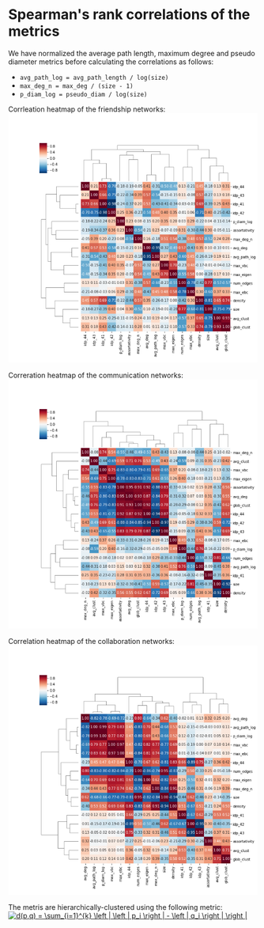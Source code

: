# Spearman's rank correlations of the metrics

We have normalized the average path length, maximum degree and pseudo diameter metrics before calculating the correlations as follows: 
* ```avg_path_log = avg_path_length / log(size)```
* ```max_deg_n = max_deg / (size - 1)```
* ```p_diam_log = pseudo_diam / log(size)```

Corrleation heatmap of the friendship networks:
![heatmap_friendship](./heatmap_friend.png "Correlation heatmap of metrics on friendship networks")

Correration heatmap of the communication networks:
![heatmap_comm](./heatmap_comm.png "Correlation heatmap of metrics on communication networks")

Correlation heatmap of the collaboration networks:
![heatmap_collab](./heatmap_collab.png "Correlation heatmap of metrics on collaboration networks")

The metris are hierarchically-clustered using the following metric:
<a href="https://www.codecogs.com/eqnedit.php?latex=d(p,q)&space;=&space;\sum_{i=1}^{k}&space;\left&space;|&space;\left&space;|&space;p_i&space;\right&space;|&space;-&space;\left&space;|&space;q_i&space;\right&space;|&space;\right&space;|" target="_blank"><img src="https://latex.codecogs.com/gif.latex?d(p,q)&space;=&space;\sum_{i=1}^{k}&space;\left&space;|&space;\left&space;|&space;p_i&space;\right&space;|&space;-&space;\left&space;|&space;q_i&space;\right&space;|&space;\right&space;|" title="d(p,q) = \sum_{i=1}^{k} \left | \left | p_i \right | - \left | q_i \right | \right |" /></a>
